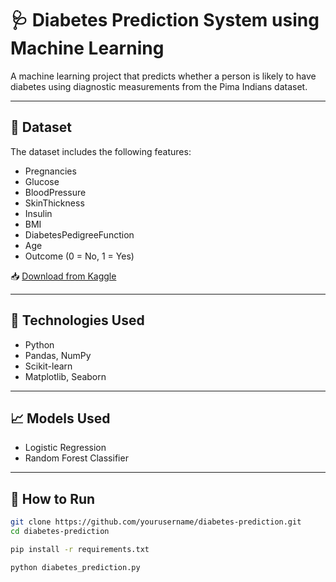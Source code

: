# 🩺 Diabetes Prediction System using Machine Learning

A machine learning project that predicts whether a person is likely to have diabetes using diagnostic measurements from the Pima Indians dataset.

---

## 📁 Dataset

The dataset includes the following features:

- Pregnancies
- Glucose
- BloodPressure
- SkinThickness
- Insulin
- BMI
- DiabetesPedigreeFunction
- Age
- Outcome (0 = No, 1 = Yes)

📥 [Download from Kaggle](https://www.kaggle.com/datasets/uciml/pima-indians-diabetes-database)

---

## 🔧 Technologies Used

- Python
- Pandas, NumPy
- Scikit-learn
- Matplotlib, Seaborn

---

## 📈 Models Used

- Logistic Regression
- Random Forest Classifier

---

## 🧪 How to Run

```bash
git clone https://github.com/yourusername/diabetes-prediction.git
cd diabetes-prediction

pip install -r requirements.txt

python diabetes_prediction.py
